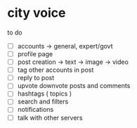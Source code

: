 # city voice

to do

- [ ] accounts -> general, expert/govt
- [ ] profile page
- [ ] post creation -> text -> image -> video
- [ ] tag other accounts in post
- [ ] reply to post
- [ ] upvote downvote posts and comments
- [ ] hashtags ( topics )
- [ ] search and filters
- [ ] notifications
- [ ] talk with other servers